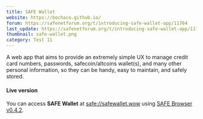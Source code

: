 ```yaml
---
title: SAFE Wallet
website: https://bochaco.github.io/
forum: https://safenetforum.org/t/introducing-safe-wallet-app/11764
last_update: https://safenetforum.org/t/introducing-safe-wallet-app/11764/36
thumbnail: safe-wallet.png
category: Test 11
---
```


A web app that aims to provide an extremely simple UX to manage credit card numbers, passwords, safecoin/altcoins wallet(s), and many other personal information, so they can be handy, easy to maintain, and safely stored.

#### Live version

You can access **SAFE Wallet** at [safe://safewallet.wow](safe://safewallet.wow) using [SAFE Browser v0.4.2](https://github.com/joshuef/beaker/releases/tag/v0.4.2).
